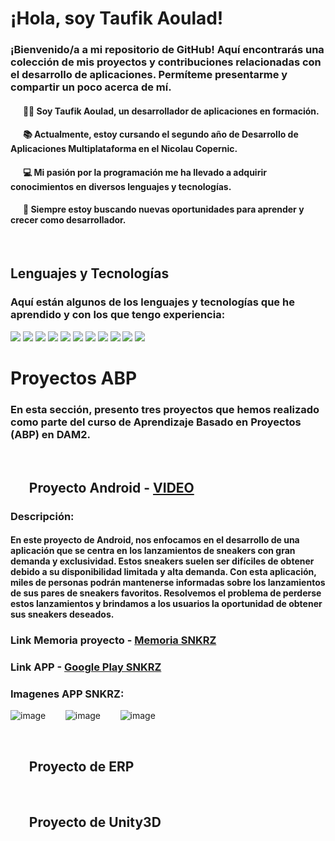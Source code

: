 # ¡Hola, soy Taufik Aoulad!

### ¡Bienvenido/a a mi repositorio de GitHub! Aquí encontrarás una colección de mis proyectos y contribuciones relacionadas con el desarrollo de aplicaciones. Permíteme presentarme y compartir un poco acerca de mí.

#### &nbsp;&nbsp;&nbsp;&nbsp;&nbsp; 👨‍💻 Soy Taufik Aoulad, un desarrollador de aplicaciones en formación. 
#### &nbsp;&nbsp;&nbsp;&nbsp;&nbsp; 📚 Actualmente, estoy cursando el segundo año de Desarrollo de Aplicaciones Multiplataforma en el Nicolau Copernic.
#### &nbsp;&nbsp;&nbsp;&nbsp;&nbsp; 💻 Mi pasión por la programación me ha llevado a adquirir conocimientos en diversos lenguajes y tecnologías.
#### &nbsp;&nbsp;&nbsp;&nbsp;&nbsp; 🌱 Siempre estoy buscando nuevas oportunidades para aprender y crecer como desarrollador.

<br>

## Lenguajes y Tecnologías
### Aquí están algunos de los lenguajes y tecnologías que he aprendido y con los que tengo experiencia:


<img src="https://img.shields.io/badge/Java-007396?style=flat-square&logo=java&logoColor=white"> <img src="https://img.shields.io/badge/Kotlin-0095D5?style=flat-square&logo=kotlin&logoColor=white"> <img src="https://img.shields.io/badge/Spring_Boot-6DB33F?style=flat-square&logo=spring-boot&logoColor=white"> <img src="https://img.shields.io/badge/XML-DF1F26?style=flat-square&logo=xml&logoColor=white"> <img src="https://img.shields.io/badge/HTML5-E34F26?style=flat-square&logo=html5&logoColor=white"> <img src="https://img.shields.io/badge/CSS-1572B6?style=flat-square&logo=css3&logoColor=white"> <img src="https://img.shields.io/badge/PHP-777BB4?style=flat-square&logo=php&logoColor=white"> <img src="https://img.shields.io/badge/C%23-239120?style=flat-square&logo=c-sharp&logoColor=white"> <img src="https://img.shields.io/badge/Git-F05032?style=flat-square&logo=git&logoColor=white"> <img src="https://img.shields.io/badge/Hibernate-59666C?style=flat-square&logo=hibernate&logoColor=white"> <img src="https://img.shields.io/badge/Android_Studio-3DDC84?style=flat-square&logo=android-studio&logoColor=white">

# Proyectos ABP

### En esta sección, presento tres proyectos que hemos realizado como parte del curso de Aprendizaje Basado en Proyectos (ABP) en DAM2.

<br>

  ## &nbsp;&nbsp;&nbsp;&nbsp;&nbsp; Proyecto Android - [VIDEO](https://drive.google.com/file/d/1t9QBiWveO6630mqWF77yWdkxZc87mPEX/view)
  
### Descripción:  
####  En este proyecto de Android, nos enfocamos en el desarrollo de una aplicación que se centra en los lanzamientos de sneakers con gran demanda y exclusividad. Estos sneakers suelen ser difíciles de obtener debido a su disponibilidad limitada y alta demanda. Con esta aplicación, miles de personas podrán mantenerse informadas sobre los lanzamientos de sus pares de sneakers favoritos. Resolvemos el problema de perderse estos lanzamientos y brindamos a los usuarios la oportunidad de obtener sus sneakers deseados.


### Link Memoria proyecto - [Memoria SNKRZ](https://docs.google.com/document/d/1p8up5W-enFxKP41iaiupS8-GkX5WdnZQmVymmr18QkY/edit#heading=h.z3g0ja82qn1e)

### Link APP - [Google Play SNKRZ](https://play.google.com/store/apps/details?id=cat.copernic.taufik.snkrz)

### Imagenes APP SNKRZ: 
![image](https://github.com/taufikaoulad/taufikaoulad/assets/99873563/42765448-55f7-45b8-ba71-ce6dba594bc6) &nbsp;&nbsp;&nbsp;&nbsp;&nbsp;&nbsp; ![image](https://github.com/taufikaoulad/taufikaoulad/assets/99873563/ecbbe0d0-f0f7-4c9f-bdb8-ba5b61049872)
  &nbsp;&nbsp;&nbsp;&nbsp;&nbsp;&nbsp; ![image](https://github.com/taufikaoulad/taufikaoulad/assets/99873563/1a77895d-0be0-4e98-ac43-83c1ef5519cd)



  




<br>

  ## &nbsp;&nbsp;&nbsp;&nbsp;&nbsp; Proyecto de ERP
  
  <br>

  ## &nbsp;&nbsp;&nbsp;&nbsp;&nbsp; Proyecto de Unity3D

